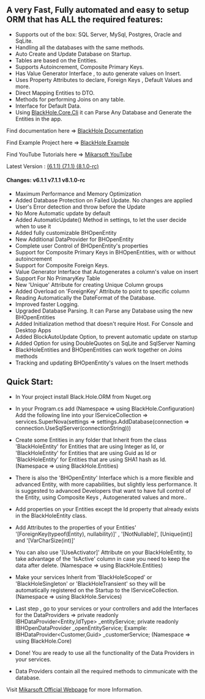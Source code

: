 <h2>A very Fast, Fully automated and easy to setup ORM that has ALL the required features:</h2>

- Supports out of the box: SQL Server, MySql, Postgres, Oracle and SqLite.
- Handling all the databases with the same methods.
- Auto Create and Update Database on Startup.
- Tables are based on the Entities.
- Supports Autoincrement, Composite Primary Keys.
- Has Value Generator Interface , to auto generate values on Insert.
- Uses Property Attributes to declare, Foreign Keys , Default Values and more.
- Direct Mapping Entities to DTO.
- Methods for performing Joins on any table.
- Interface for Default Data.
- Using [BlackHole.Core.Cli](https://www.nuget.org/packages/BlackHole.Core.Cli) it can Parse Any Database and Generate the Entities in the app.

Find documentation here => [BlackHole Documentation](https://mikarsoft.com/BHDocumentation/index.html)

Find Example Project here => [BlackHole Example](https://github.com/Mikarsoft/BlackHole-Example-Project)

Find YouTube Tutorials here => [Mikarsoft YouTube](https://www.youtube.com/channel/UCSTW9V4wuY-nmLg0CRgL37w)


Latest Version : [(6.1.1) (7.1.1) (8.1.0-rc)](https://www.nuget.org/packages/BlackHole.Core.ORM)

<h4>Changes: v6.1.1 v7.1.1 v8.1.0-rc </h4>

- Maximum Performance and Memory Optimization
- Added Database Protection on Failed Update. No changes are applied
- User's Error detection and throw before the Update
- No More Automatic update by default
- Added AutomaticUpdate() Method in settings, to let the user decide when to use it
- Added fully customizable BHOpenEntity
- New Additional DataProvider for BHOpenEntity
- Complete user Control of  BHOpenEntity's properties
- Support for Composite Primary Keys in BHOpenEntities, with or without autoincrement
- Support for Composite Foreign Keys.
- Value Generator Interface that Autogenerates a column's value on insert
- Support For No PrimaryKey Table
- New 'Unique' Attribute for creating Unique Column groups
- Added Overload on 'ForeignKey' Attribute to point to specific column
- Reading Automatically the DateFormat of the Database.
- Improved faster Logging.
- Upgraded Database Parsing. It can Parse any Database using the new BHOpenEntities
- Added Initialization method that doesn't require Host. For Console and Desktop Apps
- Added BlockAutoUpdate Option, to prevent automatic update on startup
- Added Option for using DoubleQuotes on SqLite and SqlServer Naming
- BlackHoleEntities and BHOpenEntities can work together on Joins methods
- Tracking and updating BHOpenEntity's values on the Insert methods

<h2>Quick Start:</h2>

- In Your project install Black.Hole.ORM from Nuget.org

- In your Program.cs add (Namespace => using BlackHole.Configuration)
  Add the following line into your IServiceCollection =>
    services.SuperNova(settings => settings.AddDatabase(connection => connection.UseSqlServer(connectionString)))

- Create some Entities in any folder that Inherit from the class 'BlackHoleEntity<int>' for Entities that are using Integer as Id,
  or 'BlackHoleEntity<Guid>' for Entities that are using Guid as Id
  or 'BlackHoleEntity<string>' for Entities that are using SHA1 hash as Id. (Namespace => using BlackHole.Entities)
  
- There is also the 'BHOpenEntity<Entity type>' Interface which is a more flexible and advanced Entity, with more capabilities, but slightly less performance.
  It is suggested to advanced Developers that want to have full control of the Entity, using Composite Keys , Autogenerated values and more..

- Add properties on your Entities except the Id property that already exists in the BlackHoleEntity class.

- Add Attributes to the properties of your Entities' 
  '[ForeignKey(typeof(Entity), nullability)]' , '[NotNullable]', [Unique(int)] and '[VarCharSize(int)]'
* You can also use '[UseActivator]' Attribute on your BlackHoleEntity, to take advantage of the 'IsActive' column in case you need to keep the
data after delete. (Namespace => using BlackHole.Entities)

- Make your services Inherit from 'BlackHoleScoped' or 'BlackHoleSingleton' or 'BlackHoleTransient' so they will be automatically
  registered on the Startup to the IServiceCollection. (Namespace => using BlackHole.Services)
  
 - Last step , go to your services or your controllers and add the Interfaces for the DataProviders =>
  private readonly IBHDataProvider<Entity,IdType> _entityService;
  private readonly IBHOpenDataProvider<BHOpenEntity> _openEntityService;
  Example: IBHDataProvider<Customer,Guid> _customerService; (Namespace => using BlackHole.Core)
  
 - Done! You are ready to use all the functionality of the Data Providers in your services.
 - Data Providers contain all the required methods to cimmunicate with the database.

Visit [Mikarsoft Official Webpage](https://mikarsoft.com/) for more Information.
